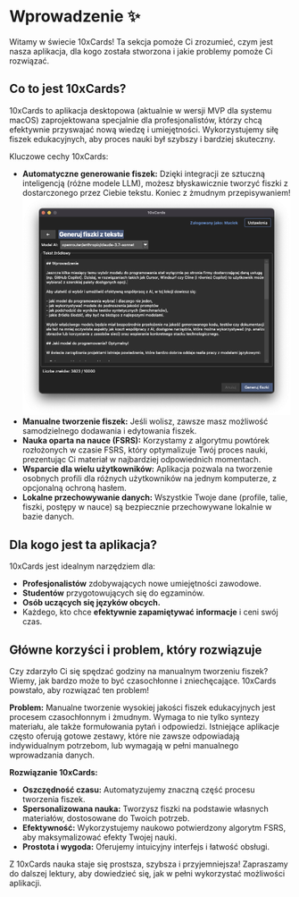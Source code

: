 # Wprowadzenie ✨

Witamy w świecie 10xCards! Ta sekcja pomoże Ci zrozumieć, czym jest nasza aplikacja, dla kogo została stworzona i jakie problemy pomoże Ci rozwiązać.

## Co to jest 10xCards?

10xCards to aplikacja desktopowa (aktualnie w wersji MVP dla systemu macOS) zaprojektowana specjalnie dla profesjonalistów, którzy chcą efektywnie przyswajać nową wiedzę i umiejętności. Wykorzystujemy siłę fiszek edukacyjnych, aby proces nauki był szybszy i bardziej skuteczny.

Kluczowe cechy 10xCards:

*   **Automatyczne generowanie fiszek:** Dzięki integracji ze sztuczną inteligencją (różne modele LLM), możesz błyskawicznie tworzyć fiszki z dostarczonego przez Ciebie tekstu. Koniec z żmudnym przepisywaniem! ![Przykład generowania fiszek przez AI](images/pl_00_ai_generowanie_przyklad.png)
*   **Manualne tworzenie fiszek:** Jeśli wolisz, zawsze masz możliwość samodzielnego dodawania i edytowania fiszek.
*   **Nauka oparta na nauce (FSRS):** Korzystamy z algorytmu powtórek rozłożonych w czasie FSRS, który optymalizuje Twój proces nauki, prezentując Ci materiał w najbardziej odpowiednich momentach.
*   **Wsparcie dla wielu użytkowników:** Aplikacja pozwala na tworzenie osobnych profili dla różnych użytkowników na jednym komputerze, z opcjonalną ochroną hasłem.
*   **Lokalne przechowywanie danych:** Wszystkie Twoje dane (profile, talie, fiszki, postępy w nauce) są bezpiecznie przechowywane lokalnie w bazie danych.

## Dla kogo jest ta aplikacja?

10xCards jest idealnym narzędziem dla:

*   **Profesjonalistów** zdobywających nowe umiejętności zawodowe.
*   **Studentów** przygotowujących się do egzaminów.
*   **Osób uczących się języków obcych.**
*   Każdego, kto chce **efektywnie zapamiętywać informacje** i ceni swój czas.

## Główne korzyści i problem, który rozwiązuje

Czy zdarzyło Ci się spędzać godziny na manualnym tworzeniu fiszek? Wiemy, jak bardzo może to być czasochłonne i zniechęcające. 10xCards powstało, aby rozwiązać ten problem!

**Problem:** Manualne tworzenie wysokiej jakości fiszek edukacyjnych jest procesem czasochłonnym i żmudnym. Wymaga to nie tylko syntezy materiału, ale także formułowania pytań i odpowiedzi. Istniejące aplikacje często oferują gotowe zestawy, które nie zawsze odpowiadają indywidualnym potrzebom, lub wymagają w pełni manualnego wprowadzania danych.

**Rozwiązanie 10xCards:**

*   **Oszczędność czasu:** Automatyzujemy znaczną część procesu tworzenia fiszek.
*   **Spersonalizowana nauka:** Tworzysz fiszki na podstawie własnych materiałów, dostosowane do Twoich potrzeb.
*   **Efektywność:** Wykorzystujemy naukowo potwierdzony algorytm FSRS, aby maksymalizować efekty Twojej nauki.
*   **Prostota i wygoda:** Oferujemy intuicyjny interfejs i łatwość obsługi.

Z 10xCards nauka staje się prostsza, szybsza i przyjemniejsza! Zapraszamy do dalszej lektury, aby dowiedzieć się, jak w pełni wykorzystać możliwości aplikacji.
